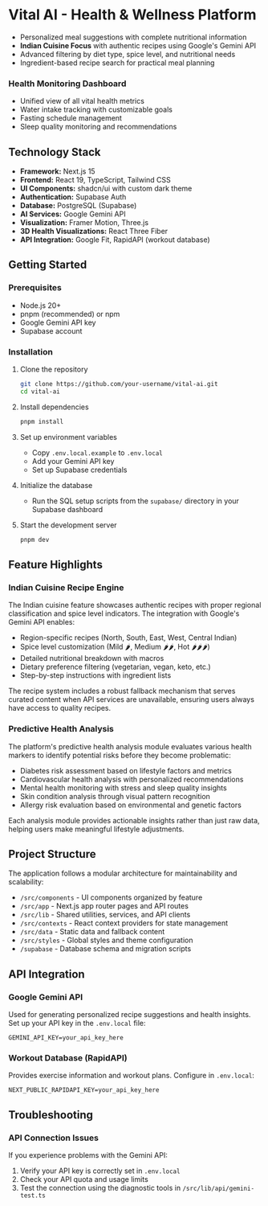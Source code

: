 # Vital AI - Health & Wellness Platform

- Personalized meal suggestions with complete nutritional information
- **Indian Cuisine Focus** with authentic recipes using Google's Gemini API
- Advanced filtering by diet type, spice level, and nutritional needs
- Ingredient-based recipe search for practical meal planning

### Health Monitoring Dashboard

- Unified view of all vital health metrics
- Water intake tracking with customizable goals
- Fasting schedule management
- Sleep quality monitoring and recommendations

## Technology Stack

- **Framework:** Next.js 15
- **Frontend:** React 19, TypeScript, Tailwind CSS
- **UI Components:** shadcn/ui with custom dark theme
- **Authentication:** Supabase Auth
- **Database:** PostgreSQL (Supabase)
- **AI Services:** Google Gemini API
- **Visualization:** Framer Motion, Three.js
- **3D Health Visualizations:** React Three Fiber
- **API Integration:** Google Fit, RapidAPI (workout database)

## Getting Started

### Prerequisites

- Node.js 20+
- pnpm (recommended) or npm
- Google Gemini API key
- Supabase account

### Installation

1. Clone the repository

   ```bash
   git clone https://github.com/your-username/vital-ai.git
   cd vital-ai
   ```

2. Install dependencies

   ```bash
   pnpm install
   ```

3. Set up environment variables

   - Copy `.env.local.example` to `.env.local`
   - Add your Gemini API key
   - Set up Supabase credentials

4. Initialize the database

   - Run the SQL setup scripts from the `supabase/` directory in your Supabase dashboard

5. Start the development server
   ```bash
   pnpm dev
   ```

## Feature Highlights

### Indian Cuisine Recipe Engine

The Indian cuisine feature showcases authentic recipes with proper regional classification and spice level indicators. The integration with Google's Gemini API enables:

- Region-specific recipes (North, South, East, West, Central Indian)
- Spice level customization (Mild 🌶️, Medium 🌶️🌶️, Hot 🌶️🌶️🌶️)
- Detailed nutritional breakdown with macros
- Dietary preference filtering (vegetarian, vegan, keto, etc.)
- Step-by-step instructions with ingredient lists

The recipe system includes a robust fallback mechanism that serves curated content when API services are unavailable, ensuring users always have access to quality recipes.

### Predictive Health Analysis

The platform's predictive health analysis module evaluates various health markers to identify potential risks before they become problematic:

- Diabetes risk assessment based on lifestyle factors and metrics
- Cardiovascular health analysis with personalized recommendations
- Mental health monitoring with stress and sleep quality insights
- Skin condition analysis through visual pattern recognition
- Allergy risk evaluation based on environmental and genetic factors

Each analysis module provides actionable insights rather than just raw data, helping users make meaningful lifestyle adjustments.

## Project Structure

The application follows a modular architecture for maintainability and scalability:

- `/src/components` - UI components organized by feature
- `/src/app` - Next.js app router pages and API routes
- `/src/lib` - Shared utilities, services, and API clients
- `/src/contexts` - React context providers for state management
- `/src/data` - Static data and fallback content
- `/src/styles` - Global styles and theme configuration
- `/supabase` - Database schema and migration scripts

## API Integration

### Google Gemini API

Used for generating personalized recipe suggestions and health insights. Set up your API key in the `.env.local` file:

```
GEMINI_API_KEY=your_api_key_here
```

### Workout Database (RapidAPI)

Provides exercise information and workout plans. Configure in `.env.local`:

```
NEXT_PUBLIC_RAPIDAPI_KEY=your_api_key_here
```

## Troubleshooting

### API Connection Issues

If you experience problems with the Gemini API:

1. Verify your API key is correctly set in `.env.local`
2. Check your API quota and usage limits
3. Test the connection using the diagnostic tools in `/src/lib/api/gemini-test.ts`
